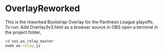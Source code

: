 # OverlayReworked
This is the reworked Bootstrap Overlay for the Pantheon League playoffs. To run:
Add Overlay3v3.html as a browser source in OBS
open a terminal in the project folder,
```bat
cd sos_ws_relay_master
node ws-relay.js
```
